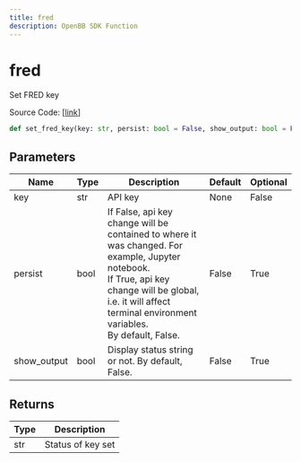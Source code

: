 ```yaml
---
title: fred
description: OpenBB SDK Function
---
```


# fred

Set FRED key

Source Code: [[link](https://github.com/OpenBB-finance/OpenBBTerminal/tree/main/openbb_terminal/keys_model.py#L510)]

```python
def set_fred_key(key: str, persist: bool = False, show_output: bool = False) -> str
```
## Parameters

| Name | Type | Description | Default | Optional |
| ---- | ---- | ----------- | ------- | -------- |
| key | str | API key | None | False |
| persist | bool | If False, api key change will be contained to where it was changed. For example, Jupyter notebook.<br/>If True, api key change will be global, i.e. it will affect terminal environment variables.<br/>By default, False. | False | True |
| show_output | bool | Display status string or not. By default, False. | False | True |

## Returns

| Type | Description |
| ---- | ----------- |
| str | Status of key set |

